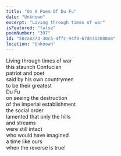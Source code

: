 ```yaml
---
title: "On A Poem Of Du Fu"
date: "Unknown"
excerpt: "Living through times of war"
isFeatured: "false"
poemNumber: "397"
id: "58ca8373-30c5-4ffc-94f4-67de313080a8"
location: "Unknown"
---
```


Living through times of war  
this staunch Confucian  
patriot and poet  
said by his own countrymen  
to be their greatest  
Du Fu  
on seeing the destruction  
of the imperial establishment  
the social order  
lamented that only the hills  
and streams  
were still intact  
who would have imagined  
a time like ours  
when the reverse is true!
